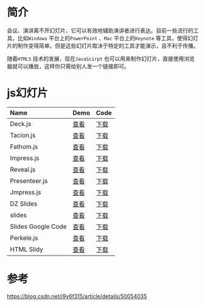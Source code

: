 # 简介

会议、演讲离不开幻灯片，它可以有效地辅助演讲者进行表达。目前一些流行的工具，比如`Windows` 平台上的`PowerPoint` 、`Mac` 平台上的`Keynote` 等工具，使得幻灯片的制作变得简单。但是这些幻灯片取决于特定的工具才能演示，且不利于传播。 

随着`HTML5` 技术的发展，现在`JavaScirpt` 也可以用来制作幻灯片，直接使用浏览器就可以播放，这样你只需给别人发一个链接即可。 

# js幻灯片

| Name | Demo | Code |
| :- | :- |:- |
| Deck.js | [查看](http://imakewebthings.com/deck.js/) | [下载](https://github.com/imakewebthings/deck.js) |
| Tacion.js | [查看](http://azoff.github.io/tacion.js/examples/spain.js/) | [下载](http://azoff.github.io/tacion.js/) |
| Fathom.js | [查看](http://markdalgleish.com/presentations/jquerymobile/) | [下载](http://markdalgleish.com/projects/fathom/) |
| Impress.js | [查看](https://impress.js.org/#/bored) | [下载](https://github.com/impress/impress.js) |
| Reveal.js | [查看](https://revealjs.com/) | [下载](https://github.com/hakimel/reveal.js) |
| Presenteer.js | [查看](http://willemmulder.github.io/Presenteer.js/) | [下载](https://github.com/willemmulder/Presenteer.js) |
| Jmpress.js | [查看](http://jmpressjs.github.io/jmpress.js/) | [下载](https://github.com/jmpressjs/jmpress.js) |
| DZ Slides | [查看](http://paulrouget.com/dzslides/) | [下载](https://github.com/paulrouget/dzslides) |
| slides | [查看](http://www.briancavalier.com/code/slides/) | [下载](https://github.com/briancavalier/slides) |
| Slides Google Code | [查看](http://io-2012-slides.googlecode.com/git/template.html) | [下载](http://io-2012-slides.googlecode.com/git/) |
| Perkele.js | [查看](http://kpuputti.github.io/perkele.js/) | [下载](https://github.com/kpuputti/perkele.js) |
| HTML Slidy | [查看](http://www.w3.org/Talks/Tools/Slidy2/) | [下载](https://www.w3.org/Talks/Tools/Slidy2/scripts/slidy.js) |

# 参考

https://blog.csdn.net/j9y6f315/article/details/50054035

